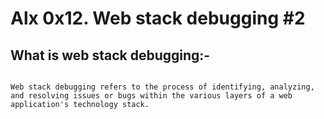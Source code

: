 # Alx 0x12. Web stack debugging #2

## What is web stack debugging:- 
```

Web stack debugging refers to the process of identifying, analyzing, and resolving issues or bugs within the various layers of a web application's technology stack. 
```

